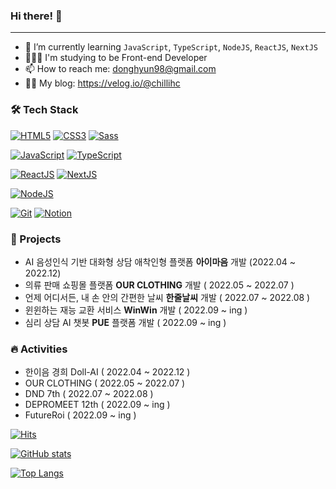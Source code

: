 
### Hi there! 👋 

***

- 🌱 I’m currently learning `JavaScript`, `TypeScript`, `NodeJS`, `ReactJS`, `NextJS`
- 🧑🏻‍💻 I'm studying to be Front-end Developer
- 📫 How to reach me: donghyun98@gmail.com
- ✍🏻 My blog: https://velog.io/@chillihc


### 🛠 Tech Stack

<!-- > **Language** -->

[![HTML5](https://img.shields.io/badge/HTML5-E34F26?style=flat-square&logo=HTML5&logoColor=white)]() [![CSS3](https://img.shields.io/badge/CSS3-1572B6?style=flat-square&logo=CSS3&logoColor=white)]() [![Sass](https://img.shields.io/badge/Sass-CC6699?style=flat-square&logo=Sass&logoColor=white)]() 


[![JavaScript](https://img.shields.io/badge/JavaScript-F7DF1E?style=flat-square&logo=JavaScript&logoColor=white)]() 
[![TypeScript](https://img.shields.io/badge/TypeScript-3178C6?style=flat-square&logo=TypeScript&logoColor=white)]() 


[![ReactJS](https://img.shields.io/badge/React.js-61DAFB?style=flat-square&logo=React&logoColor=white)]() [![NextJS](https://img.shields.io/badge/Next.js-000000?style=flat-square&logo=Next.js&logoColor=white)]()  

[![NodeJS](https://img.shields.io/badge/Node.js-339933?style=flat-square&logo=Node.js&logoColor=white)]()

[![Git](https://img.shields.io/badge/Git-F05032?style=flat-square&logo=Git&logoColor=white)]() [![Notion](https://img.shields.io/badge/Notion-000000?style=flat-square&logo=Notion&logoColor=white)]()


<!-- > Franework -->

<!-- > Database -->

<!-- > Server  -->

<!-- > DevOps -->

<!-- > Co-Tools -->

### 🌟 Projects

- AI 음성인식 기반 대화형 상담 애착인형 플랫폼 **아이마음** 개발 (2022.04 ~ 2022.12)
- 의류 판매 쇼핑몰 플랫폼 **OUR CLOTHING** 개발 ( 2022.05 ~ 2022.07 ) 
- 언제 어디서든, 내 손 안의 간편한 날씨 **한줄날씨** 개발 ( 2022.07 ~ 2022.08 )
- 윈윈하는 재능 교환 서비스 **WinWin** 개발 ( 2022.09 ~ ing ) 
- 심리 상담 AI 챗봇 **PUE** 플랫폼 개발 ( 2022.09 ~ ing )


### 🔥 Activities
- 한이음 경희 Doll-AI ( 2022.04 ~ 2022.12 )
- OUR CLOTHING ( 2022.05 ~ 2022.07 ) 
- DND 7th ( 2022.07 ~ 2022.08 )
- DEPROMEET 12th ( 2022.09 ~ ing )
- FutureRoi ( 2022.09 ~ ing )


[![Hits](https://hits.seeyoufarm.com/api/count/incr/badge.svg?url=https%3A%2F%2Fgithub.com%2FL2HYUNN&count_bg=%237798DE&title_bg=%23757575&icon=&icon_color=%23E7E7E7&title=hits&edge_flat=false)](https://hits.seeyoufarm.com)

[![GitHub stats](https://github-readme-stats.vercel.app/api?username=L2HYUNN)](https://github.com/anuraghazra/github-readme-stats)

[![Top Langs](https://github-readme-stats.vercel.app/api/top-langs/?username=L2HYUNN&hide=html,css,scss,pug&layout=compact)](https://github.com/anuraghazra/github-readme-stats)


<!-- [![Solved.ac
프로필](http://mazassumnida.wtf/api/v2/generate_badge?boj=dhl9810)](https://solved.ac/dhl9810/) -->
